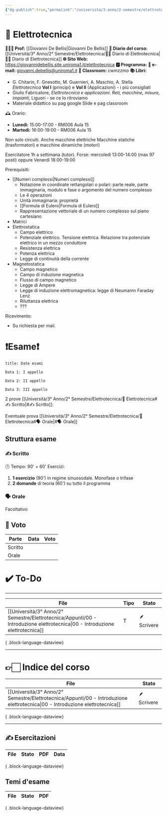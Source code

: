 ```yaml
---
{"dg-publish":true,"permalink":"/universita/3-anno/2-semestre/elettrotecnica/elettrotecnica/"}
---
```



# 🔌 Elettrotecnica

**🧑🏻‍🏫 Prof:** [[Giovanni De Bellis\|Giovanni De Bellis]]
**📔 Diario del corso:** [[Università/3° Anno/2° Semestre/Elettrotecnica/🔌📔 Diario di Elettrotecnica\|🔌📔 Diario di Elettrotecnica]]
**🌐 Sito Web:** https://giovannidebellis.site.uniroma1.it/elettrotecnica
**🅿️ Programma:** 
**📧 e-mail:** giovanni.debellis@uniroma1.it
**🔑 Classroom:** cwmzzmo
**📚 Libri:** 
- G. Chitarin, F. Gnesotto, M. Guarnieri, A. Maschio, A. Stella *Elettrotecnica* **Vol I** (principi) e **Vol II** (Applicazioni) - i più consigliati
- Giulio Fabricatore, *Elettrotecnica e applicazioni. Reti, macchine, misure, impianti*, Liguori - se ce lo ritroviamo
- Materiale didattico su pag google Slide e pag classroom


🕰 Orario:
- **Lunedì:** 15:00-17:00 - RM006 Aula 15
- **Martedì:** 16:00-19:00 - RM006 Aula 15

Non solo circuiti. Anche macchine elettriche
Macchine statiche (trasformatori) e macchine dinamiche (motori)

Esercitatore 1h a settimana (tutor). Forse: mercoledì 13:00-14:00 (max 97 posti) oppure Venerdì 18:00-19:00

Prerequisiti:
- [[Numeri complessi\|Numeri complessi]]
	- Notazione in coordinate rettangolari o polari: parte reale, parte immaginaria, modulo e fase o argomento del numero complesso
	- Le 4 operazioni
	- Unità immaginaria: proprietà
	- [[Formula di Eulero\|Formula di Eulero]]
	- Rappresentazione vettoriale di un numero complesso sul piano cartesiano
- Matrici
- Elettrostatica
	- Campo elettrico
	- Potenziale elettrico. Tensione elettrica. Relazione tra potenziale elettrico in un mezzo conduttore
	- Resistenza elettrica
	- Potenza elettrica
	- Legge di continuità della corrente
- Magnetostatica
	- Campo magnetico
	- Campo di induzione magnetica
	- Flusso di campo magnetico
	- Legge di Ampere
	- Legge di induzione elettromagnetica: legge di Neumamn Faraday Lenz
	- Riluttanza elettrica
	- ???

Ricevimento:
- Su richiesta per mail.
# ❗️Esame❗️

```ad-attention
title: Date esami

Data 1: I appello

Data 2: II appello

Data 3: III appello

```

2 prove [[Università/3° Anno/2° Semestre/Elettrotecnica/🔌 Elettrotecnica#✍️ Scritto\|#✍️ Scritto]]:

Eventuale prova [[Università/3° Anno/2° Semestre/Elettrotecnica/🔌 Elettrotecnica#🗣 Orale\|#🗣 Orale]]

## Struttura esame

### ✍️ Scritto

🕒 Tempo: 90' + 60'
Esercizi: 
1. **1 esercizio** (90') in regime sinuosodale. Monofase o trifase
2. **2 domande** di teoria (60') su tutto il programma


### 🗣 Orale 

Facoltativo


## 💯 Voto

| Parte       | Data           | Voto |
| ----------- | -------------- | ---- |
| Scritto |  |  |
| Orale       |  |     |


# ✔️ To-Do


___

| File                                                                                                                            | Tipo | Stato       |
| ------------------------------------------------------------------------------------------------------------------------------- | ---- | ----------- |
| [[Università/3° Anno/2° Semestre/Elettrotecnica/Appunti/00 - Introduzione elettrotecnica\|00 - Introduzione elettrotecnica]] | T    | 🪶 Scrivere |

{ .block-language-dataview}


___


# 👉🏻 Indice del corso


| File                                                                                                                            | Stato       |
| ------------------------------------------------------------------------------------------------------------------------------- | ----------- |
| [[Università/3° Anno/2° Semestre/Elettrotecnica/Appunti/00 - Introduzione elettrotecnica\|00 - Introduzione elettrotecnica]] | 🪶 Scrivere |

{ .block-language-dataview}


___


## ✍️ Esercitazioni

| File | Stato | PDF | Data |
| ---- | ----- | --- | ---- |

{ .block-language-dataview}





## Temi d'esame

| File | Stato | PDF |
| ---- | ----- | --- |

{ .block-language-dataview}




